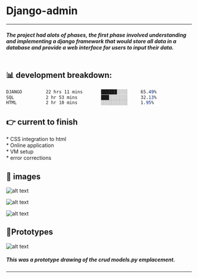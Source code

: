 # Django-admin
<hr>
<table>
<h5>The project had alots of phases, the first phase involved understanding and implementing a django framework that would store all data in a database and provide a web interface for users to input their data. <h5>
<table/>
<h2>📊 development breakdown: </h2>

  ```css
  DJANGO         22 hrs 11 mins       ██████░░░░     65.49%
  SQL            2 hr 53 mins         ███░░░░░░░     32.13%
  HTML           2 hr 10 mins         ░░░░░░░░░░     1.95%
  ```
  <h2>👉 current to finish</h2>
  * CSS integration to html <br />
  * Online application <br />
  * VM setup  <br />
  * error corrections <br />
  
  <h2>📝 images</h2>

  ![alt text](https://astra.icu/saepng.png)
  
  ![alt text](https://astra.icu/sae2.png)

  ![alt text](https://astra.icu/gantt.png)

  <h2>🦿Prototypes</h2>
  
  ![alt text](https://cdn.discordapp.com/attachments/984009687483703317/984385440377372733/IMG_0135.jpg)
  
  <h5>This was a prototype drawing of the crud models.py emplacement.<h5>
<hr>
